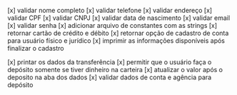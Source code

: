 [x] validar nome completo
[x] validar telefone
[x] validar endereço
[x] validar CPF
[x] validar CNPJ
[x] validar data de nascimento
[x] validar email
[x] validar senha
[x] adicionar arquivo de constantes com as strings
[x] retornar cartão de crédito e débito
[x] retornar opção de cadastro de conta para usuário físico e jurídico
[x] imprimir as informações disponíveis após finalizar o cadastro

[x] printar os dados da transferência
[x] permitir que o usuário faça o depósito somente se tiver dinheiro na carteira
[x] atualizar o valor após o deposito na aba dos dados
[x] validar dados de conta e agência para depósito